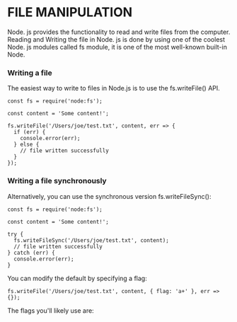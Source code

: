 # FILE MANIPULATION

Node. js provides the functionality to read and write files from the computer. Reading and Writing the file in Node. js is done by using one of the coolest Node. js modules called fs module, it is one of the most well-known built-in Node.

### Writing a file

The easiest way to write to files in Node.js is to use the fs.writeFile() API.

```node
const fs = require('node:fs');

const content = 'Some content!';

fs.writeFile('/Users/joe/test.txt', content, err => {
  if (err) {
    console.error(err);
  } else {
    // file written successfully
  }
});
```

### Writing a file synchronously

Alternatively, you can use the synchronous version fs.writeFileSync():

```node
const fs = require('node:fs');

const content = 'Some content!';

try {
  fs.writeFileSync('/Users/joe/test.txt', content);
  // file written successfully
} catch (err) {
  console.error(err);
}
```

You can modify the default by specifying a flag:
```node
fs.writeFile('/Users/joe/test.txt', content, { flag: 'a+' }, err => {});
```

The flags you'll likely use are:

